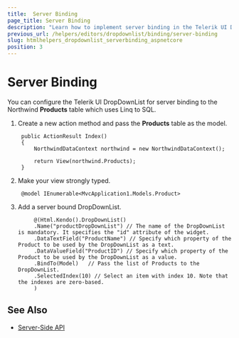 ```yaml
---
title:  Server Binding
page_title: Server Binding
description: "Learn how to implement server binding in the Telerik UI DropDownList component for {{ site.framework }}."
previous_url: /helpers/editors/dropdownlist/binding/server-binding
slug: htmlhelpers_dropdownlist_serverbinding_aspnetcore
position: 3
---
```


# Server Binding

You can configure the Telerik UI DropDownList for server binding to the Northwind **Products** table which uses Linq to SQL.

1. Create a new action method and pass the **Products** table as the model.

        public ActionResult Index()
        {
            NorthwindDataContext northwind = new NorthwindDataContext();

            return View(northwind.Products);
        }

1. Make your view strongly typed.

        @model IEnumerable<MvcApplication1.Models.Product>

1. Add a server bound DropDownList.

   ```HtmlHelper
        @(Html.Kendo().DropDownList()
        .Name("productDropDownList") // The name of the DropDownList is mandatory. It specifies the "id" attribute of the widget.
        .DataTextField("ProductName") // Specify which property of the Product to be used by the DropDownList as a text.
        .DataValueField("ProductID") // Specify which property of the Product to be used by the DropDownList as a value.
        .BindTo(Model)   // Pass the list of Products to the DropDownList.
        .SelectedIndex(10) // Select an item with index 10. Note that the indexes are zero-based.
        )
   ```

## See Also

* [Server-Side API](/api/dropdownlist)
